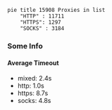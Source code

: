 
```mermaid
pie title 15908 Proxies in list
    "HTTP" : 11711
    "HTTPS": 1297
    "SOCKS" : 3184
```

### Some Info
#### Average Timeout

- mixed: 2.4s
- http: 1.0s
- https: 8.7s
- socks: 4.8s